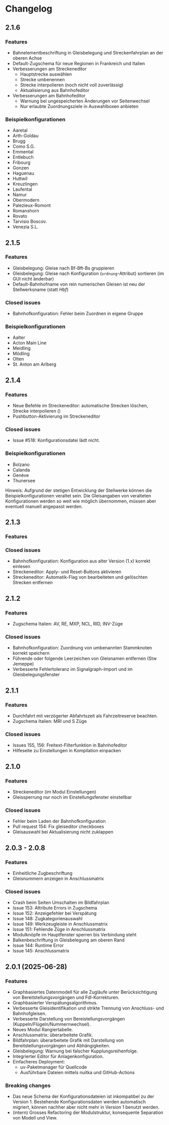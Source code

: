 # Changelog

## 2.1.6

### Features

- Bahnelementbeschriftung in Gleisbelegung und Streckenfahrplan an der oberen Achse
- Default-Zugschema für neue Regionen in Frankreich und Italien
- Verbesserungen am Streckeneditor
  - Hauptstrecke auswählen
  - Strecke umbenennen
  - Strecke interpolieren (noch nicht voll zuverlässig)
  - Aktualisierung aus Bahnhofeditor
- Verbesserungen am Bahnhofeditor
  - Warnung bei ungespeicherten Änderungen vor Seitenwechsel
  - Nur erlaubte Zuordnungsziele in Auswahlboxen anbieten
 

### Beispielkonfigurationen

- Aaretal
- Arth-Goldau
- Brugg
- Como S.G.
- Emmental
- Entlebuch
- Fribourg
- Gonzen
- Haguenau
- Huttwil
- Kreuzlingen
- Laufental
- Namur
- Obermodern
- Palezieux-Romont
- Romanshorn
- Rovato
- Tarvisio Boscov.
- Venezia S.L.


## 2.1.5

### Features

- Gleisbelegung: Gleise nach Bf-Bft-Bs gruppieren
- Gleisbelegung: Gleise nach Konfiguration (`ordnung`-Attribut) sortieren (im GUI nicht änderbar)
- Default-Bahnhofname von rein numerischen Gleisen ist neu der Stellwerksname (statt _Hbf_)

### Closed issues

- Bahnhofkonfiguration: Fehler beim Zuordnen in eigene Gruppe 

### Beispielkonfigurationen

- Aalter
- Acton Main Line
- Meidling
- Mödling
- Olten
- St. Anton am Arlberg

## 2.1.4

### Features

- Neue Befehle im Streckeneditor: automatische Strecken löschen, Strecke interpolieren ()
- Pushbutton-Aktivierung im Streckeneditor

### Closed issues

- Issue #518: Konfigurationsdatei lädt nicht.

### Beispielkonfigurationen

- Bolzano
- Calanda
- Genève
- Thunersee

Hinweis: Aufgrund der stetigen Entwicklung der Stellwerke können die Beispielkonfigurationen veraltet sein.
  Die Gleisangaben von veralteten Konfigurationen werden so weit wie möglich übernommen,
  müssen aber eventuell manuell angepasst werden.


## 2.1.3

### Features


### Closed issues

- Bahnhofkonfiguration: Konfiguration aus alter Version (1.x) korrekt einlesen
- Streckeneditor: Apply- und Reset-Buttons aktivieren
- Streckeneditor: Automatik-Flag von bearbeiteten und gelöschten Strecken entfernen


## 2.1.2

### Features

- Zugschema Italien: AV, RE, MXP, NCL, RID, INV-Züge

### Closed issues

- Bahnhofkonfiguration: Zuordnung von umbenannten Stammknoten korrekt speichern 
- Führende oder folgende Leerzeichen von Gleisnamen entfernen (Stw Jemeppe)
- Verbesserte Fehlertoleranz im Signalgraph-Import und im Gleisbelegungsfenster


## 2.1.1

### Features

- Durchfahrt mit verzögerter Abfahrtszeit als Fahrzeitreserve beachten.
- Zugschema Italien: MRI und S Züge

### Closed issues

- Issues 155, 156: Freitext-Filterfunktion in Bahnhofeditor
- Hilfeseite zu Einstellungen in Kompilation einpacken 


## 2.1.0

### Features

- Streckeneditor (im Modul Einstellungen)
- Gleissperrung nur noch im Einstellungsfenster einstellbar

### Closed issues

- Fehler beim Laden der Bahnhofkonfiguration
- Pull request 154: Fix gleiseditor checkboxes
- Gleisauswahl bei Aktualisierung nicht zuklappen 


## 2.0.3 - 2.0.8

### Features

- Einheitliche Zugbeschriftung
- Gleisnummern anzeigen in Anschlussmatrix

### Closed issues

- Crash beim Seiten Umschalten im Bildfahrplan
- Issue 153: Attribute Errors in Zugschema
- Issue 152: Anzeigefehler bei Verspätung
- Issue 148: Zugkategorienauswahl
- Issue 149: Werkzeugleiste in Anschlussmatrix
- Issue 151: Fehlende Züge in Anschlussmatrix
- Modulknöpfe im Hauptfenster sperren bis Verbindung steht
- Balkenbeschriftung in Gleisbelegung am oberen Rand
- Issue 144: Runtime Error
- Issue 145: Anschlussmatrix

## 2.0.1 (2025-06-28)

### Features

- Graphbasiertes Datenmodell für alle Zugläufe unter Berücksichtigung von Bereitstellungsvorgängen und Fdl-Korrekturen.
- Graphbasierter Verspätungsalgorithmus.
- Verbesserte Gleisidentifikation und strikte Trennung von Anschluss- und Bahnhofgleisen.
- Verbesserte Darstellung von Bereistellungsvorgängen (Kuppeln/Flügeln/Nummernwechsel).
- Neues Modul Rangiertabelle.
- Anschlussmatrix: überarbeitete Grafik.
- Bildfahrplan: überarbeitete Grafik mit Darstellung von Bereitstellungsvorgängen und Abhängigkeiten.
- Gleisbelegung: Warnung bei falscher Kupplungsreihenfolge.
- Integrierter Editor für Anlagenkonfiguration.
- Einfacheres Deployment: 
  - uv-Paketmanager für Quellcode
  - Ausführbare Dateien mittels nuitka und GitHub-Actions
 
### Breaking changes

- Das neue Schema der Konfigurationsdateien ist inkompatibel zu der Version 1. 
Bestehende Konfigurationsdaten werden automatisch migriert, können nachher aber nicht mehr in Version 1 benutzt werden.
- (intern) Grosses Refactoring der Modulstruktur, konsequente Separation von Modell und View.
